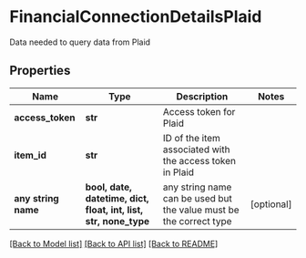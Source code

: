 # FinancialConnectionDetailsPlaid

Data needed to query data from Plaid

## Properties
Name | Type | Description | Notes
------------ | ------------- | ------------- | -------------
**access_token** | **str** | Access token for Plaid | 
**item_id** | **str** | ID of the item associated with the access token in Plaid | 
**any string name** | **bool, date, datetime, dict, float, int, list, str, none_type** | any string name can be used but the value must be the correct type | [optional]

[[Back to Model list]](../README.md#documentation-for-models) [[Back to API list]](../README.md#documentation-for-api-endpoints) [[Back to README]](../README.md)



